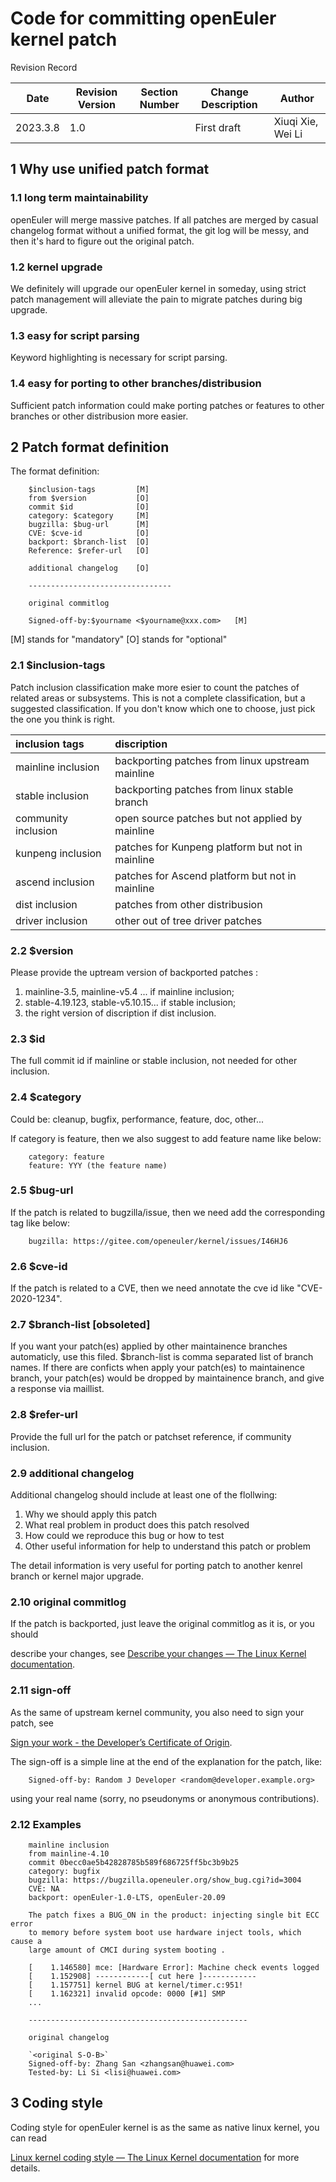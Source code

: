 Code for committing openEuler kernel patch
==========================================

Revision Record

| Date     | Revision Version | Section Number | Change Description | Author            |
| -------- | ---------------- | -------------- | ------------------ | ----------------- |
| 2023.3.8 | 1.0              |                | First draft        | Xiuqi Xie, Wei Li |

1 Why use unified patch format
------------------------------

### 1.1 long term maintainability

openEuler will merge massive patches. If all patches are merged by casual
changelog format without a unified format, the git log will be messy, and
then it's hard to figure out the original patch.

### 1.2 kernel upgrade

We definitely will upgrade our openEuler kernel in someday, using strict
patch management will alleviate the pain to migrate patches during big upgrade.

### 1.3 easy for script parsing

Keyword highlighting is necessary for script parsing.

### 1.4 easy for porting to other branches/distribusion

Sufficient patch information could make porting patches or features to other
branches or other distribusion more easier.

2 Patch format definition
-------------------------

The format definition:

```
    $inclusion-tags         [M]
    from $version           [O]
    commit $id              [O]
    category: $category     [M]
    bugzilla: $bug-url      [M]
    CVE: $cve-id            [O]
    backport: $branch-list  [O]
    Reference: $refer-url   [O]

    additional changelog    [O]

    --------------------------------

    original commitlog

    Signed-off-by:$yourname <$yourname@xxx.com>   [M]
```

[M] stands for "mandatory"
[O] stands for "optional"

### 2.1 $inclusion-tags

Patch inclusion classification make more esier to count the patches of related
areas or subsystems. This is not a complete classification, but a suggested
classification. If you don't know which one to choose, just pick the one you
think is right.

| inclusion tags      | discription                                      |
| :------------------ | :----------------------------------------------- |
| mainline inclusion  | backporting patches from linux upstream mainline |
| stable inclusion    | backporting patches from linux stable branch     |
| community inclusion | open source patches but not applied by mainline  |
| kunpeng inclusion   | patches for Kunpeng platform but not in mainline |
| ascend inclusion    | patches for Ascend platform but not in mainline  |
| dist inclusion      | patches from other distribusion                  |
| driver inclusion    | other out of tree driver patches                 |

### 2.2 $version

Please provide the uptream version of backported patches :

1. mainline-3.5, mainline-v5.4 ... if mainline inclusion;
2. stable-4.19.123, stable-v5.10.15... if stable inclusion;
3. the right version of discription if dist inclusion.

### 2.3 $id

The full commit id if mainline or stable inclusion, not needed for other inclusion.

### 2.4 $category

Could be: cleanup, bugfix, performance, feature, doc, other...

If category is feature, then we also suggest to add feature name like below:

```
    category: feature
    feature: YYY (the feature name)
```

### 2.5 $bug-url

If the patch is related to bugzilla/issue, then we need add the corresponding
tag like below:

```
    bugzilla: https://gitee.com/openeuler/kernel/issues/I46HJ6
```

### 2.6 $cve-id

If the patch is related to a CVE, then we need annotate the cve id like "CVE-2020-1234".

### 2.7 $branch-list [obsoleted]

If you want your patch(es) applied by other maintainence branches automaticly,
use this filed. $branch-list is comma separated list of branch names. If there
are conficts when apply your patch(es) to maintainence branch, your patch(es)
would be dropped by maintainence branch, and give a response via maillist.

### 2.8 $refer-url

Provide the full url for the patch or patchset reference, if community inclusion.

### 2.9 additional changelog

Additional changelog should include at least one of the flollwing:

1. Why we should apply this patch
2. What real problem in product does this patch resolved
3. How could we reproduce this bug or how to test
4. Other useful information for help to understand this patch or problem

The detail information is very useful for porting patch to another kenrel branch or
kernel major upgrade.

### 2.10 original commitlog

If the patch is backported, just leave the original commitlog as it is, or you should

describe your changes, see [Describe your changes — The Linux Kernel documentation](https://www.kernel.org/doc/html/latest/process/submitting-patches.html#describe-your-changes).

### 2.11 sign-off

As the same of upstream kernel community, you also need to sign your patch, see

[Sign your work - the Developer’s Certificate of Origin](https://www.kernel.org/doc/html/latest/process/submitting-patches.html#sign-your-work-the-developer-s-certificate-of-origin).

The sign-off is a simple line at the end of the explanation for the patch, like:

```
    Signed-off-by: Random J Developer <random@developer.example.org>
```

using your real name (sorry, no pseudonyms or anonymous contributions).

### 2.12 Examples

```
    mainline inclusion
    from mainline-4.10
    commit 0becc0ae5b42828785b589f686725ff5bc3b9b25
    category: bugfix
    bugzilla: https://bugzilla.openeuler.org/show_bug.cgi?id=3004
    CVE: NA
    backport: openEuler-1.0-LTS, openEuler-20.09

    The patch fixes a BUG_ON in the product: injecting single bit ECC error
    to memory before system boot use hardware inject tools, which cause a
    large amount of CMCI during system booting .

    [    1.146580] mce: [Hardware Error]: Machine check events logged
    [    1.152908] ------------[ cut here ]------------
    [    1.157751] kernel BUG at kernel/timer.c:951!
    [    1.162321] invalid opcode: 0000 [#1] SMP
    ...

    -------------------------------------------------

    original changelog

    `<original S-O-B>`
    Signed-off-by: Zhang San <zhangsan@huawei.com>
    Tested-by: Li Si <lisi@huawei.com>
```

3 Coding style
--------------

Coding style for openEuler kernel is as the same as native linux kernel, you can read

[Linux kernel coding style — The Linux Kernel documentation](https://www.kernel.org/doc/html/latest/process/coding-style.html) for more details.
